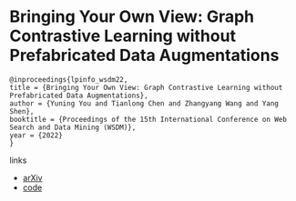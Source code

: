 # Bringing Your Own View: Graph Contrastive Learning without Prefabricated Data Augmentations

```
@inproceedings{lpinfo_wsdm22,
title = {Bringing Your Own View: Graph Contrastive Learning without Prefabricated Data Augmentations},
author = {Yuning You and Tianlong Chen and Zhangyang Wang and Yang Shen},
booktitle = {Proceedings of the 15th International Conference on Web Search and Data Mining (WSDM)},
year = {2022}
}
```

links
- [arXiv](https://arxiv.org/abs/2201.01702)
- [code](https://github.com/Shen-Lab/GraphCL_Automated
)